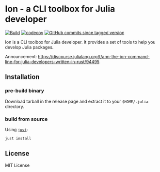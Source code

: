 # Ion - a CLI toolbox for Julia developer

[![Build](https://github.com/Roger-luo/Ion/actions/workflows/main.yml/badge.svg)](https://github.com/Roger-luo/Ion/actions/workflows/main.yml)
[![codecov](https://codecov.io/gh/Roger-luo/ion/branch/main/graph/badge.svg?token=3PIJaVaOkT)](https://codecov.io/gh/Roger-luo/ion)
[![GitHub commits since tagged version](https://img.shields.io/github/commits-since/Roger-luo/Ion/v0.1.15.svg)](https://Roger-luo.github.io/Ion)

Ion is a CLI toolbox for Julia developer. It provides a set of tools to help you develop Julia packages.

Announcement: https://discourse.julialang.org/t/ann-the-ion-command-line-for-julia-developers-written-in-rust/94495

## Installation

### pre-build binary

Download tarball in the release page and extract it to your `$HOME/.julia` directory.

### build from source

Using [`just`](https://github.com/casey/just):

```bash
just install
```

## License

MIT License
